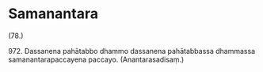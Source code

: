 

# Samanantara






(78.)

972\. Dassanena pahātabbo dhammo dassanena pahātabbassa dhammassa samanantarapaccayena paccayo. (Anantarasadisaṃ.)



